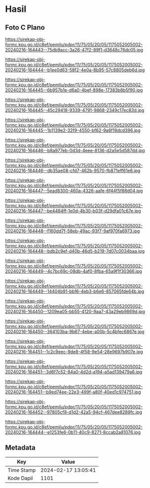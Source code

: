 # Hasil

## Foto C Plano

https://sirekap-obj-formc.kpu.go.id/c8ef/pemilu/pdpr/11/75/05/20/05/1175052005002-20240216-164443--75db9acc-3a26-47f2-89f1-d3648c76dc05.jpg

https://sirekap-obj-formc.kpu.go.id/c8ef/pemilu/pdpr/11/75/05/20/05/1175052005002-20240216-164444--b1ee0d63-58f2-4e0a-8b95-57c8805deb6d.jpg

https://sirekap-obj-formc.kpu.go.id/c8ef/pemilu/pdpr/11/75/05/20/05/1175052005002-20240216-164445--6b957b1e-d6a0-4bef-898e-17383b8b5f90.jpg

https://sirekap-obj-formc.kpu.go.id/c8ef/pemilu/pdpr/11/75/05/20/05/1175052005002-20240216-164445--45c29418-9339-4791-9868-2349c17ec83d.jpg

https://sirekap-obj-formc.kpu.go.id/c8ef/pemilu/pdpr/11/75/05/20/05/1175052005002-20240216-164445--1b1139e2-32f9-4550-bf62-9a6f19dcd396.jpg

https://sirekap-obj-formc.kpu.go.id/c8ef/pemilu/pdpr/11/75/05/20/05/1175052005002-20240216-164446--b8a977eb-0d3d-4eee-8136-d2a5e5d587dd.jpg

https://sirekap-obj-formc.kpu.go.id/c8ef/pemilu/pdpr/11/75/05/20/05/1175052005002-20240216-164446--db35ae08-cfd7-462b-9570-fb871eff61e6.jpg

https://sirekap-obj-formc.kpu.go.id/c8ef/pemilu/pdpr/11/75/05/20/05/1175052005002-20240216-164447--5ead8300-460a-4326-aafe-6f44f5f88d04.jpg

https://sirekap-obj-formc.kpu.go.id/c8ef/pemilu/pdpr/11/75/05/20/05/1175052005002-20240216-164447--be4484ff-1e0d-4b30-b03f-d29dfa01c67e.jpg

https://sirekap-obj-formc.kpu.go.id/c8ef/pemilu/pdpr/11/75/05/20/05/1175052005002-20240216-164448--f160dd7f-58eb-49ac-93f7-9af970fa6973.jpg

https://sirekap-obj-formc.kpu.go.id/c8ef/pemilu/pdpr/11/75/05/20/05/1175052005002-20240216-164448--bdb2c9ef-d40b-46d5-b219-7d07c0034baa.jpg

https://sirekap-obj-formc.kpu.go.id/c8ef/pemilu/pdpr/11/75/05/20/05/1175052005002-20240216-164449--4c7bc69c-08db-4af0-8fba-65a9f1f30366.jpg

https://sirekap-obj-formc.kpu.go.id/c8ef/pemilu/pdpr/11/75/05/20/05/1175052005002-20240216-164449--14404b91-bbf6-4eb3-b6e6-857065fde64b.jpg

https://sirekap-obj-formc.kpu.go.id/c8ef/pemilu/pdpr/11/75/05/20/05/1175052005002-20240216-164450--1209ea05-bb55-4120-9aa7-43a29eb9869d.jpg

https://sirekap-obj-formc.kpu.go.id/c8ef/pemilu/pdpr/11/75/05/20/05/1175052005002-20240216-164450--364103ba-9b67-4ebe-a00b-5c4bfec6867e.jpg

https://sirekap-obj-formc.kpu.go.id/c8ef/pemilu/pdpr/11/75/05/20/05/1175052005002-20240216-164451--1c2c9eec-9de8-4f58-9e54-28e9697b907e.jpg

https://sirekap-obj-formc.kpu.go.id/c8ef/pemilu/pdpr/11/75/05/20/05/1175052005002-20240216-164451--3d6f7c52-84a0-4d2d-a194-a5ad139479a6.jpg

https://sirekap-obj-formc.kpu.go.id/c8ef/pemilu/pdpr/11/75/05/20/05/1175052005002-20240216-164451--b9ed74ee-22e3-499f-a80f-40ed1c974751.jpg

https://sirekap-obj-formc.kpu.go.id/c8ef/pemilu/pdpr/11/75/05/20/05/1175052005002-20240216-164452--97805cf8-d1d2-42a5-94cf-467dee8289fc.jpg

https://sirekap-obj-formc.kpu.go.id/c8ef/pemilu/pdpr/11/75/05/20/05/1175052005002-20240216-164444--e1253fe6-0b11-40c9-8271-8ccab2a81076.jpg


## Metadata

| Key        | Value               |
| ---------- | ------------------- |
| Time Stamp | 2024-02-17 13:05:41 |
| Kode Dapil | 1101                |



